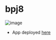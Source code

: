 # bpj8

![image](https://github.com/tducasse/not-on-my-watch/assets/11507599/a9634823-74cf-46a5-ad24-ae20481016e9)

- App deployed [here](https://tducasse.itch.io/not-on-my-watch)
